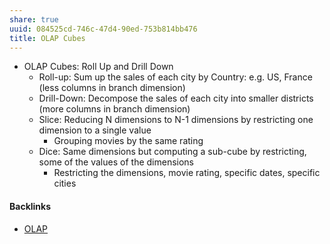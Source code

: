 ```yaml
---
share: true
uuid: 084525cd-746c-47d4-90ed-753b814bb476
title: OLAP Cubes
---
```

* OLAP Cubes: Roll Up and Drill Down
  * Roll-up: Sum up the sales of each city by Country: e.g. US, France (less columns in branch dimension)
  * Drill-Down: Decompose the sales of each city into smaller districts (more columns in branch dimension)
  * Slice: Reducing N dimensions to N-1 dimensions by restricting one dimension to a single value
    * Grouping movies by the same rating
  * Dice: Same dimensions but computing a sub-cube by restricting, some of the values of the dimensions
    * Restricting the dimensions, movie rating, specific dates, specific cities

#### Backlinks

* [OLAP](/515a019e-5333-4996-956c-d4661cd215c8)